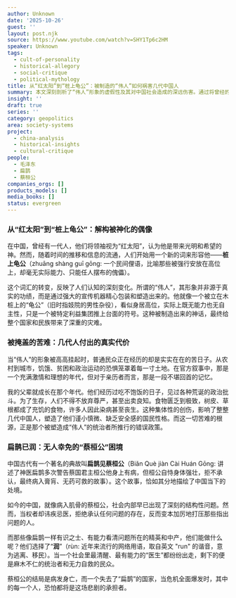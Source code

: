 ```yaml
---
author: Unknown
date: '2025-10-26'
guest: ''
layout: post.njk
source: https://www.youtube.com/watch?v=SHY1Tp6c2HM
speaker: Unknown
tags:
  - cult-of-personality
  - historical-allegory
  - social-critique
  - political-mythology
title: 从“红太阳”到“桩上龟公”：被制造的“伟人”如何祸害几代中国人
summary: 本文深刻剖析了“伟人”形象的虚假性及其对中国社会造成的深远伤害。通过将曾经的“红太阳”解构为“桩上龟公”这一隐喻，文章揭示了被神化领袖的无能本质，并将其宣传的宏大叙事与几代人经历的真实苦难进行对比。同时，文章借用“扁鹊见蔡桓公”的历史典故，辛辣地讽刺了当下中国社会对危机视而不见、智者纷纷“润”走的危险局面，警示着一场无人能幸免的危机正在到来。
insight: ''
draft: true
series: ''
category: geopolitics
area: society-systems
project:
  - china-analysis
  - historical-insights
  - cultural-critique
people:
  - 毛泽东
  - 扁鹊
  - 蔡桓公
companies_orgs: []
products_models: []
media_books: []
status: evergreen
---
```

### 从“红太阳”到“桩上龟公”：解构被神化的偶像

在中国，曾经有一代人，他们将领袖视为“红太阳”，认为他是带来光明和希望的神。然而，随着时间的推移和信息的流通，人们开始用一个新的词来形容他——**桩上龟公**（zhuāng shàng guī gōng: 一个民间俚语，比喻那些被强行安放在高位上，却毫无实际能力、只能任人摆布的傀儡）。

这个词汇的转变，反映了人们认知的深刻变化。所谓的“伟人”，其形象并非源于真实的功绩，而是通过强大的宣传机器精心包装和塑造出来的。他就像一个被立在木桩上的“龟公”（旧时指妓院的男性杂役），看似身居高位，实际上既无能力也无自主性，只是一个被特定利益集团推上台面的符号。这种被制造出来的神话，最终给整个国家和民族带来了深重的灾难。

### 被掩盖的苦难：几代人付出的真实代价

当“伟人”的形象被高高挂起时，普通民众正在经历的却是实实在在的苦日子。从农村到城市，饥饿、贫困和政治运动的恐惧笼罩着每一寸土地。在官方叙事中，那是一个充满激情和理想的年代，但对于亲历者而言，那是一段不堪回首的记忆。

我的父辈就成长在那个年代。他们经历过吃不饱饭的日子，见过各种荒诞的政治批斗。为了生存，人们不得不放弃尊严，甚至出卖良知。食物匮乏到极致，树皮、草根都成了充饥的食物，许多人因此染病甚至丧生。这种集体性的创伤，影响了整整几代中国人，塑造了他们谨小慎微、缺乏安全感的国民性格。而这一切苦难的根源，正是那个被塑造成“伟人”的统治者所推行的错误政策。

### 扁鹊已润：无人幸免的“蔡桓公”困境

中国古代有一个著名的典故叫**扁鹊见蔡桓公**（Biǎn Què jiàn Cài Huán Gōng: 讲述了神医扁鹊多次警告蔡国君主桓公他身上有病，但桓公自恃身体强壮，拒不承认，最终病入膏肓、无药可救的故事）。这个故事，恰如其分地描绘了中国当下的处境。

如今的中国，就像病入肌骨的蔡桓公，社会内部早已出现了深刻的结构性问题。然而，当权者却讳疾忌医，拒绝承认任何问题的存在，反而变本加厉地打压那些指出问题的人。

而那些像扁鹊一样有识之士、有能力看清问题所在的精英和中产，他们能做什么呢？他们选择了“**润**”（rùn: 近年来流行的网络用语，取自英文 "run" 的谐音，意为逃离、移民）。当一个社会里最清醒、最有能力的“医生”都纷纷出走，剩下的便是麻木不仁的统治者和无力自救的民众。

蔡桓公的结局是病发身亡，而一个失去了“扁鹊”的国家，当危机全面爆发时，其中的每一个人，恐怕都将是这场悲剧的承担者。